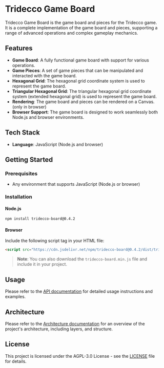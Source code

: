# Tridecco Game Board

Tridecco Game Board is the game board and pieces for the Tridecco game. It is a complete implementation of the game board and pieces, supporting a range of advanced operations and complex gameplay mechanics.

## Features

- **Game Board**: A fully functional game board with support for various operations.
- **Game Pieces**: A set of game pieces that can be manipulated and interacted with the game board.
- **Hexagonal Grid**: The hexagonal grid coordinate system is used to represent the game board.
- **Triangular Hexagonal Grid**: The triangular hexagonal grid coordinate system (extended hexagonal grid) is used to represent the game board.
- **Rendering**: The game board and pieces can be rendered on a Canvas. (only in browser)
- **Browser Support**: The game board is designed to work seamlessly both Node.js and browser environments.

## Tech Stack

- **Language**: JavaScript (Node.js and browser)

## Getting Started

### Prerequisites

- Any environment that supports JavaScript (Node.js or browser)

### Installation

#### Node.js

```bash
npm install tridecco-board@0.4.2
```

#### Browser

Include the following script tag in your HTML file:

```html
<script src="https://cdn.jsdelivr.net/npm/tridecco-board@0.4.2/dist/tridecco-board.min.js"></script>
```

> **Note**: You can also download the `tridecco-board.min.js` file and include it in your project.

## Usage

Please refer to the [API documentation](docs/API.md) for detailed usage instructions and examples.

## Architecture

Please refer to the [Architecture documentation](docs/ARCHITECTURE.md) for an overview of the project's architecture, including layers, and structure.

## License

This project is licensed under the AGPL-3.0 License - see the [LICENSE](LICENSE) file for details.
